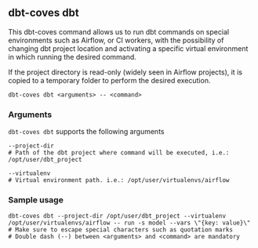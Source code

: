## dbt-coves dbt

This dbt-coves command allows us to run dbt commands on special environments such as Airflow, or CI workers, with the possibility of changing dbt project location and activating a specific virtual environment in which running the desired command.

If the project directory is read-only (widely seen in Airflow projects), it is copied to a temporary folder to perform the desired execution.

```shell
dbt-coves dbt <arguments> -- <command>
```

### Arguments

`dbt-coves dbt` supports the following arguments

```shell
--project-dir
# Path of the dbt project where command will be executed, i.e.: /opt/user/dbt_project
```

```shell
--virtualenv
# Virtual environment path. i.e.: /opt/user/virtualenvs/airflow
```

### Sample usage

```shell
dbt-coves dbt --project-dir /opt/user/dbt_project --virtualenv /opt/user/virtualenvs/airflow -- run -s model --vars \"{key: value}\"
# Make sure to escape special characters such as quotation marks
# Double dash (--) between <arguments> and <command> are mandatory
```
